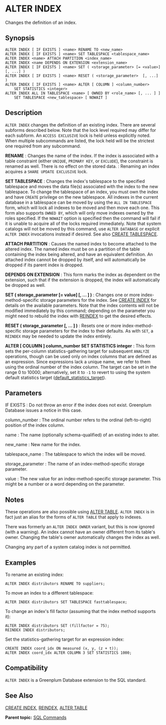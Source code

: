 # ALTER INDEX

Changes the definition of an index.

## Synopsis

``` {#sql_command_synopsis}
ALTER INDEX [ IF EXISTS ] <name> RENAME TO <new_name>
ALTER INDEX [ IF EXISTS ] <name> SET TABLESPACE <tablespace_name>
ALTER INDEX <name> ATTACH PARTITION <index_name>
ALTER INDEX <name DEPENDS ON EXTENSION <extension_name>
ALTER INDEX [ IF EXISTS ] <name> SET ( <storage_parameter> [= <value>] [, ...] )
ALTER INDEX [ IF EXISTS ] <name> RESET ( <storage_parameter>  [, ...] )
ALTER INDEX [ IF EXISTS ] <name> ALTER [ COLUMN ] <column_number>
    SET STATISTICS <integer>
ALTER INDEX ALL IN TABLESPACE <name> [ OWNED BY <role_name> [, ... ] ]
    SET TABLESPACE <new_tablespace> [ NOWAIT ]

```

## Description

`ALTER INDEX` changes the definition of an existing index. There are several subforms described below. Note that the lock level required may differ for each subform. An `ACCESS EXCLUSIVE` lock is held unless explicitly noted. When multiple subcommands are listed, the lock held will be the strictest one required from any subcommand.

**RENAME**
:   Changes the name of the index.  If the index is associated with a table constraint (either `UNIQUE`, `PRIMARY KEY`, or `EXCLUDE`), the constraint is renamed as well. There is no effect on the stored data.
:   Renaming an index acquires a `SHARE UPDATE EXCLUSIVE` lock.

**SET TABLESPACE**
:   Changes the index's tablespace to the specified tablespace and moves the data file(s) associated with the index to the new tablespace. To change the tablespace of an index, you must own the index and have `CREATE` privilege on the new tablespace. All indexes in the current database in a tablespace can be moved by using the `ALL IN TABLESPACE` form, which will lock all indexes to be moved and then move each one. This form also supports `OWNED BY`, which will only move indexes owned by the roles specified. If the `NOWAIT` option is specified then the command will fail if it is unable to acquire all of the locks required immediately. Note that system catalogs will not be moved by this command, use `ALTER DATABASE` or explicit `ALTER INDEX` invocations instead if desired. See also [CREATE TABLESPACE](CREATE_TABLESPACE.html).

**ATTACH PARTITION**
:   Causes the named index to become attached to the altered index. The named index must be on a partition of the table containing the index being altered, and have an equivalent definition. An attached index cannot be dropped by itself, and will automatically be dropped if its parent index is dropped.

**DEPENDS ON EXTENSION**
:   This form marks the index as dependent on the extension, such that if the extension is dropped, the index will automatically be dropped as well.

**SET ( storage_parameter [= value] [, ... ] )**
:   Changes one or more index-method-specific storage parameters for the index. See [CREATE INDEX](CREATE_INDEX.html) for details on the available parameters. Note that the index contents will not be modified immediately by this command; depending on the parameter you might need to rebuild the index with [REINDEX](REINDEX.html) to get the desired effects.

**RESET ( storage_parameter [, ... ] )**
:   Resets one or more index-method-specific storage parameters for the index to their defaults. As with `SET`, a `REINDEX` may be needed to update the index entirely.

**ALTER [ COLUMN ] column_number SET STATISTICS integer**
:   This form sets the per-column statistics-gathering target for subsequent `ANALYZE` operations, though can be used only on index columns that are defined as an expression. Since expressions lack a unique name, we refer to them using the ordinal number of the index column. The target can be set in the range 0 to 10000; alternatively, set it to `-1` to revert to using the system default statistics target ([default_statistics_target](../config_params/guc-list.html#default_statistics_target)).

## Parameters

IF EXISTS
:   Do not throw an error if the index does not exist. Greenplum Database issues a notice in this case.

column_number
:   The ordinal number refers to the ordinal (left-to-right) position of the index column.

name
:   The name (optionally schema-qualified) of an existing index to alter.

new_name
:   New name for the index.

tablespace_name
:   The tablespace to which the index will be moved.

storage_parameter
:   The name of an index-method-specific storage parameter.

value
:   The new value for an index-method-specific storage parameter. This might be a number or a word depending on the parameter.

## Notes

These operations are also possible using [ALTER TABLE](ALTER_TABLE.html). `ALTER INDEX` is in fact just an alias for the forms of `ALTER TABLE` that apply to indexes.

There was formerly an `ALTER INDEX OWNER` variant, but this is now ignored (with a warning). An index cannot have an owner different from its table's owner. Changing the table's owner automatically changes the index as well.

Changing any part of a system catalog index is not permitted.

## Examples

To rename an existing index:

```
ALTER INDEX distributors RENAME TO suppliers;
```

To move an index to a different tablespace:

```
ALTER INDEX distributors SET TABLESPACE fasttablespace;
```

To change an index's fill factor (assuming that the index method supports it):

```
ALTER INDEX distributors SET (fillfactor = 75);
REINDEX INDEX distributors;
```

Set the statistics-gathering target for an expression index:

```
CREATE INDEX coord_idx ON measured (x, y, (z + t));
ALTER INDEX coord_idx ALTER COLUMN 3 SET STATISTICS 1000;
```

## Compatibility

`ALTER INDEX` is a Greenplum Database extension to the SQL standard.

## See Also

[CREATE INDEX](CREATE_INDEX.html), [REINDEX](REINDEX.html), [ALTER TABLE](ALTER_TABLE.html)

**Parent topic:** [SQL Commands](../sql_commands/sql_ref.html)

